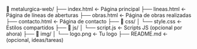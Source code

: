 📁 metalurgica-web/
├── index.html                  ← Página principal
├── lineas.html                ← Página de líneas de aberturas
├── obras.html                 ← Página de obras realizadas
├── contacto.html              ← Página de contacto
├── 📁 css/
│   └── style.css              ← Estilos compartidos
├── 📁 js/
│   └── script.js              ← Scripts JS (opcional por ahora)
├── 📁 img/
│   └── logo.png               ← Tu logo
├── README.md                  ← (opcional, ideas/tareas)




